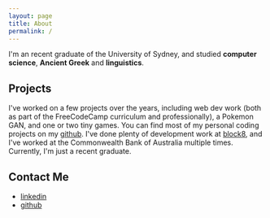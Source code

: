 ```yaml
---
layout: page
title: About
permalink: /
---
```


I'm an recent graduate of the University of Sydney, and studied **computer science**, **Ancient Greek** and **linguistics**.

## Projects

I've worked on a few projects over the years, including web dev work (both as part of the FreeCodeCamp curriculum and professionally), a Pokemon GAN, and one or two tiny games. You can find most of my personal coding projects on my [github](http://github.com/hamishivi). I've done plenty of development work at [block8](https://block8.io), and I've worked at the Commonwealth Bank of Australia multiple times. Currently, I'm just a recent graduate.

## Contact Me

* [linkedin](https://au.linkedin.com/in/hamish-ivison-6a17a1118)
* [github](https://github.com/hamishivi)